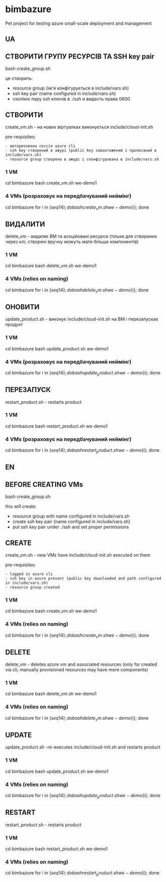 # bimbazure
Pet project for testing azure small-scale deployment and management

## UA
## СТВОРИТИ ГРУПУ РЕСУРСІВ ТА SSH key pair
bash create_group.sh

це створить:

  - resource group (ім'я конфігурується в include/vars.sh)
  - ssh key pair (name configured in include/vars.sh)
  - скопіює пару ssh ключів в ./ssh и видасть права 0600


## СТВОРИТИ
create_vm.sh - на нових віртуалках виконується include/cloud-init.sh

pre-requisites:

    - авторизована сессія azure cli
    - ssh key створений в ажурі (public key завантажений і прописаний в include/vars.sh)
    - resource group створена в ажурі і сконфігурована в include/vars.sh

### 1 VM
cd bimbazure
bash create_vm.sh we-demo1

### 4 VMs (розраховує на передбачуваний неймінг)
cd bimbazure
for i in $(seq 1 4); do bash create_vm.sh we-demo${i}; done



## ВИДАЛИТИ
delete_vm - аидаляє ВМ та асоційовані ресурси (тільки для створених через клі; створені вручну можуть мати більше компонентів)

### 1 VM
cd bimbazure
bash delete_vm.sh we-demo1

### 4 VMs (relies on naming)
cd bimbazure
for i in $(seq 1 4); do bash delete_vm.sh we-demo${i}; done

## ОНОВИТИ
update_product.sh - виконує include/cloud-init.sh на ВМ і перезапускає продукт

### 1 VM
cd bimbazure
bash update_product.sh we-demo1

### 4 VMs (розраховує на передбачуваний неймінг)
cd bimbazure
for i in $(seq 1 4); do bash update_product.sh we-demo${i}; done


## ПЕРЕЗАПУСК
restart_product.sh - restarts product

### 1 VM
cd bimbazure
bash restart_product.sh we-demo1

### 4 VMs (розраховує на передбачуваний неймінг)
cd bimbazure
for i in $(seq 1 4); do bash restart_product.sh we-demo${i}; done


## EN
## BEFORE CREATING VMs
bash create_group.sh

this will create:

  - resource group with name configured in include/vars.sh
  - create ssh key pair (name configured in include/vars.sh)
  - put ssh key pair under ./ssh and set proper permissions

## CREATE
create_vm.sh - new VMs have include/cloud-init.sh executed on them

pre-requisites:

    - logged in azure cli
    - ssh key in azure present (public key downloaded and path configured in include/vars.sh)
    - resource group created

### 1 VM
cd bimbazure
bash create_vm.sh we-demo1

### 4 VMs (relies on naming)
cd bimbazure
for i in $(seq 1 4); do bash create_vm.sh we-demo${i}; done



## DELETE
delete_vm - deletes azure vm and associated resources (only for created via cli; manually provisioned resources may have more components)

### 1 VM
cd bimbazure
bash delete_vm.sh we-demo1

### 4 VMs (relies on naming)
cd bimbazure
for i in $(seq 1 4); do bash delete_vm.sh we-demo${i}; done

## UPDATE
update_product.sh -re-executes include/cloud-init.sh and restarts product

### 1 VM
cd bimbazure
bash update_product.sh we-demo1

### 4 VMs (relies on naming)
cd bimbazure
for i in $(seq 1 4); do bash update_product.sh we-demo${i}; done


## RESTART
restart_product.sh - restarts product

### 1 VM
cd bimbazure
bash restart_product.sh we-demo1

### 4 VMs (relies on naming)
cd bimbazure
for i in $(seq 1 4); do bash restart_product.sh we-demo${i}; done

